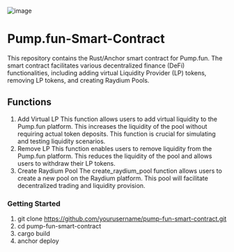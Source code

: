 ![image](https://github.com/user-attachments/assets/24c9250c-d456-4967-85b5-c0e0cce697a3)

# Pump.fun-Smart-Contract
This repository contains the Rust/Anchor smart contract for Pump.fun. The smart contract facilitates various decentralized finance (DeFi) functionalities, including adding virtual Liquidity Provider (LP) tokens, removing LP tokens, and creating Raydium Pools.

## Functions
1. Add Virtual LP
   This function allows users to add virtual liquidity to the Pump.fun platform. This increases the liquidity of the pool without requiring actual token deposits. This function is crucial for simulating and testing liquidity scenarios.
2. Remove LP
   This function enables users to remove liquidity from the Pump.fun platform. This reduces the liquidity of the pool and allows users to withdraw their LP tokens.
3. Create Raydium Pool
   The create_raydium_pool function allows users to create a new pool on the Raydium platform. This pool will facilitate decentralized trading and liquidity provision.

### Getting Started
1. git clone https://github.com/yourusername/pump-fun-smart-contract.git
2. cd pump-fun-smart-contract
3. cargo build
4. anchor deploy
